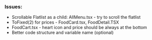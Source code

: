 ### Issues:

- Scrollable Flatlist as a child: AllMenu.tsx - try to scroll the flatlist
- ToFixed(2) for prices - FoodCard.tsx, FoodDetail.TSX
- FoodCart.tsx - heart icon and price should be always at the bottom
- Better code structure and variable name (optional)